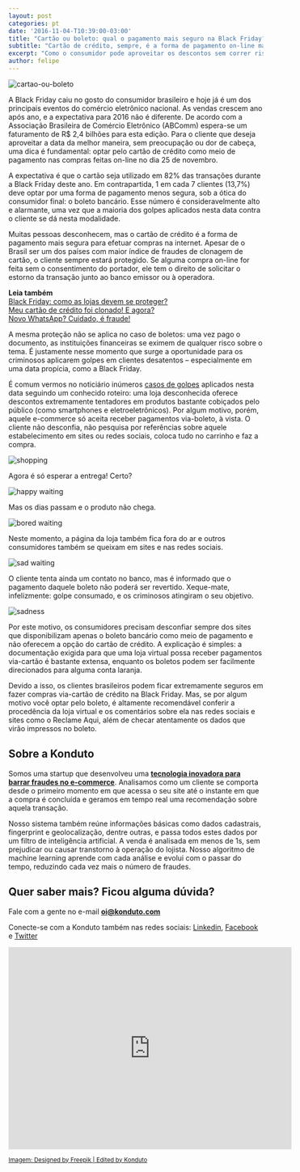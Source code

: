 ```yaml
---
layout: post
categories: pt
date: '2016-11-04-T10:39:00-03:00'
title: "Cartão ou boleto: qual o pagamento mais seguro na Black Friday?"
subtitle: "Cartão de crédito, sempre, é a forma de pagamento on-line mais segura para o consumidor"
excerpt: "Como o consumidor pode aproveitar os descontos sem correr risco de golpes?"
author: felipe
---
```


![cartao-ou-boleto](/images/161104-boleto-cartao-bf.png)

A Black Friday caiu no gosto do consumidor brasileiro e hoje já é um dos principais eventos do comércio eletrônico nacional. As vendas crescem ano após ano, e a expectativa para 2016 não é diferente. De acordo com a Associação Brasileira de Comércio Eletrônico (ABComm) espera-se um faturamento de R$ 2,4 bilhões para esta edição. Para o cliente que deseja aproveitar a data da melhor maneira, sem preocupação ou dor de cabeça, uma dica é fundamental: optar pelo cartão de crédito como meio de pagamento nas compras feitas on-line no dia 25 de novembro.

A expectativa é que o cartão seja utilizado em 82% das transações durante a Black Friday deste ano. Em contrapartida, 1 em cada 7 clientes (13,7%) deve optar por uma forma de pagamento menos segura, sob a ótica do consumidor final: o boleto bancário. Esse número é consideravelmente alto e alarmante, uma vez que a maioria dos golpes aplicados nesta data contra o cliente se dá nesta modalidade.
 
Muitas pessoas desconhecem, mas o cartão de crédito é a forma de pagamento mais segura para efetuar compras na internet. Apesar de o Brasil ser um dos países com maior índice de fraudes de clonagem de cartão, o cliente sempre estará protegido. Se alguma compra on-line for feita sem o consentimento do portador, ele tem o direito de solicitar o estorno da transação junto ao banco emissor ou à operadora.
 
**Leia também**  
[Black Friday: como as lojas devem se proteger?](https://blog.konduto.com/pt/2016/10/protecao-ecommerces-black-friday/?utm_source=konduto&utm_medium=blog&utm_campaign=conteudo-bf-ccxboleto)  
[Meu cartão de crédito foi clonado! E agora?](https://blog.konduto.com/pt/2016/04/cartao-de-credito-clonado-o-que-fazer/?utm_source=konduto&utm_medium=blog&utm_campaign=conteudo-bf-ccxboleto)  
[Novo WhatsApp? Cuidado, é fraude!](https://blog.konduto.com/pt/2016/08/golpe-novo-whatsapp/?utm_source=konduto&utm_medium=blog&utm_campaign=conteudo-bf-ccxboleto)

A mesma proteção não se aplica no caso de boletos: uma vez pago o documento, as instituições financeiras se eximem de qualquer risco sobre o tema. É justamente nesse momento que surge a oportunidade para os criminosos aplicarem golpes em clientes desatentos – especialmente em uma data propícia, como a Black Friday.

É comum vermos no noticiário inúmeros [casos de golpes](http://economia.ig.com.br/empresas/2016-03-21/site-suspeito-que-gerou-muita-reclamacao-na-black-friday-2015-some-da-internet.html) aplicados nesta data seguindo um conhecido roteiro: uma loja desconhecida oferece descontos extremamente tentadores em produtos bastante cobiçados pelo público (como smartphones e eletroeletrônicos). Por algum motivo, porém, aquele e-commerce só aceita receber pagamentos via-boleto, à vista. O cliente não desconfia, não pesquisa por referências sobre aquele estabelecimento em sites ou redes sociais, coloca tudo no carrinho e faz a compra.

![shopping](/images/161104-shopping.gif)
 
Agora é só esperar a entrega! Certo?

![happy waiting](/images/161104-happy-waiting.gif)

Mas os dias passam e o produto não chega. 

![bored waiting](/images/161104-bored-waiting.gif)

Neste momento, a página da loja também fica fora do ar e outros consumidores também se queixam em sites e nas redes sociais.

![sad waiting](/images/161104-sad-waiting.gif) 

O cliente tenta ainda um contato no banco, mas é informado que o pagamento daquele boleto não poderá ser revertido. Xeque-mate, infelizmente: golpe consumado, e os criminosos atingiram o seu objetivo.

![sadness](/images/161104-sadness.gif)
 
Por este motivo, os consumidores precisam desconfiar sempre dos sites que disponibilizam apenas o boleto bancário como meio de pagamento e não oferecem a opção do cartão de crédito. A explicação é simples: a documentação exigida para que uma loja virtual possa receber pagamentos via-cartão é bastante extensa, enquanto os boletos podem ser facilmente direcionados para alguma conta laranja.
 
Devido a isso, os clientes brasileiros podem ficar extremamente seguros em fazer compras via-cartão de crédito na Black Friday. Mas, se por algum motivo você optar pelo boleto, é altamente recomendável conferir a procedência da loja virtual e os comentários sobre ela nas redes sociais e sites como o Reclame Aqui, além de checar atentamente os dados que virão impressos no boleto.

## Sobre a Konduto

Somos uma startup que desenvolveu uma **[tecnologia inovadora para barrar fraudes no e-commerce](http://konduto.com/?utm_source=konduto&utm_medium=blog&utm_campaign=conteudo)**. Analisamos como um cliente se comporta desde o primeiro momento em que acessa o seu site até o instante em que a compra é concluída e geramos em tempo real uma recomendação sobre aquela transação.

Nosso sistema também reúne informações básicas como dados cadastrais, fingerprint e geolocalização, dentre outras, e passa todos estes dados por um filtro de inteligência artificial. A venda é analisada em menos de 1s, sem prejudicar ou causar transtorno à operação do lojista. Nosso algoritmo de machine learning aprende com cada análise e evolui com o passar do tempo, reduzindo cada vez mais o número de fraudes.
 
## Quer saber mais? Ficou alguma dúvida? 

Fale com a gente no e-mail **oi@konduto.com**         	
 
Conecte-se com a Konduto também nas redes sociais: [Linkedin](https://www.linkedin.com/company/konduto), [Facebook](https://www.facebook.com/konduto) e [Twitter](https://twitter.com/Konduto_) 
 
<iframe src="https://www.facebook.com/plugins/video.php?href=https%3A%2F%2Fwww.facebook.com%2Fkonduto%2Fvideos%2F613187352119217%2F&show_text=1&width=560" width="560" height="400" style="border:none;overflow:hidden" scrolling="no" frameborder="0" allowTransparency="true"></iframe>

<small>[Imagem: Designed by Freepik | Edited by Konduto](http://www.freepik.com/free-vector/online-shopping-flat-elements_841681.htm)</small>